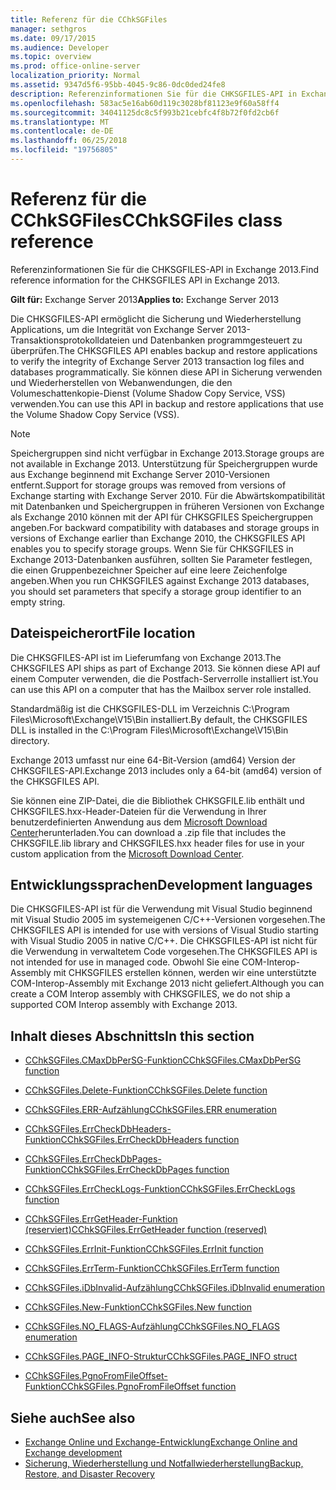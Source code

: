 ```yaml
---
title: Referenz für die CChkSGFiles
manager: sethgros
ms.date: 09/17/2015
ms.audience: Developer
ms.topic: overview
ms.prod: office-online-server
localization_priority: Normal
ms.assetid: 9347d5f6-95bb-4045-9c86-0dc0ded24fe8
description: Referenzinformationen Sie für die CHKSGFILES-API in Exchange 2013.
ms.openlocfilehash: 583ac5e16ab60d119c3028bf81123e9f60a58ff4
ms.sourcegitcommit: 34041125dc8c5f993b21cebfc4f8b72f0fd2cb6f
ms.translationtype: MT
ms.contentlocale: de-DE
ms.lasthandoff: 06/25/2018
ms.locfileid: "19756805"
---
```

# <a name="cchksgfiles-class-reference"></a><span data-ttu-id="4fc47-103">Referenz für die CChkSGFiles</span><span class="sxs-lookup"><span data-stu-id="4fc47-103">CChkSGFiles class reference</span></span>

<span data-ttu-id="4fc47-104">Referenzinformationen Sie für die CHKSGFILES-API in Exchange 2013.</span><span class="sxs-lookup"><span data-stu-id="4fc47-104">Find reference information for the CHKSGFILES API in Exchange 2013.</span></span>
  
<span data-ttu-id="4fc47-105">**Gilt für:** Exchange Server 2013</span><span class="sxs-lookup"><span data-stu-id="4fc47-105">**Applies to:** Exchange Server 2013</span></span> 
  
<span data-ttu-id="4fc47-106">Die CHKSGFILES-API ermöglicht die Sicherung und Wiederherstellung Applications, um die Integrität von Exchange Server 2013-Transaktionsprotokolldateien und Datenbanken programmgesteuert zu überprüfen.</span><span class="sxs-lookup"><span data-stu-id="4fc47-106">The CHKSGFILES API enables backup and restore applications to verify the integrity of Exchange Server 2013 transaction log files and databases programmatically.</span></span> <span data-ttu-id="4fc47-107">Sie können diese API in Sicherung verwenden und Wiederherstellen von Webanwendungen, die den Volumeschattenkopie-Dienst (Volume Shadow Copy Service, VSS) verwenden.</span><span class="sxs-lookup"><span data-stu-id="4fc47-107">You can use this API in backup and restore applications that use the Volume Shadow Copy Service (VSS).</span></span>
  
> [!NOTE]
> <span data-ttu-id="4fc47-108">Speichergruppen sind nicht verfügbar in Exchange 2013.</span><span class="sxs-lookup"><span data-stu-id="4fc47-108">Storage groups are not available in Exchange 2013.</span></span> <span data-ttu-id="4fc47-109">Unterstützung für Speichergruppen wurde aus Exchange beginnend mit Exchange Server 2010-Versionen entfernt.</span><span class="sxs-lookup"><span data-stu-id="4fc47-109">Support for storage groups was removed from versions of Exchange starting with Exchange Server 2010.</span></span> <span data-ttu-id="4fc47-110">Für die Abwärtskompatibilität mit Datenbanken und Speichergruppen in früheren Versionen von Exchange als Exchange 2010 können mit der API für CHKSGFILES Speichergruppen angeben.</span><span class="sxs-lookup"><span data-stu-id="4fc47-110">For backward compatibility with databases and storage groups in versions of Exchange earlier than Exchange 2010, the CHKSGFILES API enables you to specify storage groups.</span></span> <span data-ttu-id="4fc47-111">Wenn Sie für CHKSGFILES in Exchange 2013-Datenbanken ausführen, sollten Sie Parameter festlegen, die einen Gruppenbezeichner Speicher auf eine leere Zeichenfolge angeben.</span><span class="sxs-lookup"><span data-stu-id="4fc47-111">When you run CHKSGFILES against Exchange 2013 databases, you should set parameters that specify a storage group identifier to an empty string.</span></span> 
  
## <a name="file-location"></a><span data-ttu-id="4fc47-112">Dateispeicherort</span><span class="sxs-lookup"><span data-stu-id="4fc47-112">File location</span></span>
<span data-ttu-id="4fc47-113"><a name="bk_fileslocation"> </a></span><span class="sxs-lookup"><span data-stu-id="4fc47-113"></span></span>

<span data-ttu-id="4fc47-114">Die CHKSGFILES-API ist im Lieferumfang von Exchange 2013.</span><span class="sxs-lookup"><span data-stu-id="4fc47-114">The CHKSGFILES API ships as part of Exchange 2013.</span></span> <span data-ttu-id="4fc47-115">Sie können diese API auf einem Computer verwenden, die die Postfach-Serverrolle installiert ist.</span><span class="sxs-lookup"><span data-stu-id="4fc47-115">You can use this API on a computer that has the Mailbox server role installed.</span></span> 
  
<span data-ttu-id="4fc47-116">Standardmäßig ist die CHKSGFILES-DLL im Verzeichnis C:\Program Files\Microsoft\Exchange\V15\Bin installiert.</span><span class="sxs-lookup"><span data-stu-id="4fc47-116">By default, the CHKSGFILES DLL is installed in the C:\Program Files\Microsoft\Exchange\V15\Bin directory.</span></span>
  
<span data-ttu-id="4fc47-117">Exchange 2013 umfasst nur eine 64-Bit-Version (amd64) Version der CHKSGFILES-API.</span><span class="sxs-lookup"><span data-stu-id="4fc47-117">Exchange 2013 includes only a 64-bit (amd64) version of the CHKSGFILES API.</span></span> 
  
<span data-ttu-id="4fc47-118">Sie können eine ZIP-Datei, die die Bibliothek CHKSGFILE.lib enthält und CHKSGFILES.hxx-Header-Dateien für die Verwendung in Ihrer benutzerdefinierten Anwendung aus dem [Microsoft Download Center](http://www.microsoft.com/en-us/download/details.aspx?id=36802)herunterladen.</span><span class="sxs-lookup"><span data-stu-id="4fc47-118">You can download a .zip file that includes the CHKSGFILE.lib library and CHKSGFILES.hxx header files for use in your custom application from the [Microsoft Download Center](http://www.microsoft.com/en-us/download/details.aspx?id=36802).</span></span>
  
## <a name="development-languages"></a><span data-ttu-id="4fc47-119">Entwicklungssprachen</span><span class="sxs-lookup"><span data-stu-id="4fc47-119">Development languages</span></span>
<span data-ttu-id="4fc47-120"><a name="bk_developmentlanguages"> </a></span><span class="sxs-lookup"><span data-stu-id="4fc47-120"></span></span>

<span data-ttu-id="4fc47-121">Die CHKSGFILES-API ist für die Verwendung mit Visual Studio beginnend mit Visual Studio 2005 im systemeigenen C/C++-Versionen vorgesehen.</span><span class="sxs-lookup"><span data-stu-id="4fc47-121">The CHKSGFILES API is intended for use with versions of Visual Studio starting with Visual Studio 2005 in native C/C++.</span></span> <span data-ttu-id="4fc47-122">Die CHKSGFILES-API ist nicht für die Verwendung in verwaltetem Code vorgesehen.</span><span class="sxs-lookup"><span data-stu-id="4fc47-122">The CHKSGFILES API is not intended for use in managed code.</span></span> <span data-ttu-id="4fc47-123">Obwohl Sie eine COM-Interop-Assembly mit CHKSGFILES erstellen können, werden wir eine unterstützte COM-Interop-Assembly mit Exchange 2013 nicht geliefert.</span><span class="sxs-lookup"><span data-stu-id="4fc47-123">Although you can create a COM Interop assembly with CHKSGFILES, we do not ship a supported COM Interop assembly with Exchange 2013.</span></span>
  
## <a name="in-this-section"></a><span data-ttu-id="4fc47-124">Inhalt dieses Abschnitts</span><span class="sxs-lookup"><span data-stu-id="4fc47-124">In this section</span></span>
<span data-ttu-id="4fc47-125"><a name="bk_inthissection"> </a></span><span class="sxs-lookup"><span data-stu-id="4fc47-125"></span></span>

- [<span data-ttu-id="4fc47-126">CChkSGFiles.CMaxDbPerSG-Funktion</span><span class="sxs-lookup"><span data-stu-id="4fc47-126">CChkSGFiles.CMaxDbPerSG function</span></span>](cchksgfiles-cmaxdbpersg-function.md)
    
- [<span data-ttu-id="4fc47-127">CChkSGFiles.Delete-Funktion</span><span class="sxs-lookup"><span data-stu-id="4fc47-127">CChkSGFiles.Delete function</span></span>](cchksgfiles-delete-function.md)
    
- [<span data-ttu-id="4fc47-128">CChkSGFiles.ERR-Aufzählung</span><span class="sxs-lookup"><span data-stu-id="4fc47-128">CChkSGFiles.ERR enumeration</span></span>](cchksgfiles-err-enumeration.md)
    
- [<span data-ttu-id="4fc47-129">CChkSGFiles.ErrCheckDbHeaders-Funktion</span><span class="sxs-lookup"><span data-stu-id="4fc47-129">CChkSGFiles.ErrCheckDbHeaders function</span></span>](cchksgfiles-errcheckdbheaders-function.md)
    
- [<span data-ttu-id="4fc47-130">CChkSGFiles.ErrCheckDbPages-Funktion</span><span class="sxs-lookup"><span data-stu-id="4fc47-130">CChkSGFiles.ErrCheckDbPages function</span></span>](cchksgfiles-errcheckdbpages-function.md)
    
- [<span data-ttu-id="4fc47-131">CChkSGFiles.ErrCheckLogs-Funktion</span><span class="sxs-lookup"><span data-stu-id="4fc47-131">CChkSGFiles.ErrCheckLogs function</span></span>](cchksgfiles-errchecklogs-function.md)
    
- [<span data-ttu-id="4fc47-132">CChkSGFiles.ErrGetHeader-Funktion (reserviert)</span><span class="sxs-lookup"><span data-stu-id="4fc47-132">CChkSGFiles.ErrGetHeader function (reserved)</span></span>](cchksgfiles-errgetheader-function-reserved.md)
    
- [<span data-ttu-id="4fc47-133">CChkSGFiles.ErrInit-Funktion</span><span class="sxs-lookup"><span data-stu-id="4fc47-133">CChkSGFiles.ErrInit function</span></span>](cchksgfiles-errinit-function.md)
    
- [<span data-ttu-id="4fc47-134">CChkSGFiles.ErrTerm-Funktion</span><span class="sxs-lookup"><span data-stu-id="4fc47-134">CChkSGFiles.ErrTerm function</span></span>](cchksgfiles-errterm-function.md)
    
- [<span data-ttu-id="4fc47-135">CChkSGFiles.iDbInvalid-Aufzählung</span><span class="sxs-lookup"><span data-stu-id="4fc47-135">CChkSGFiles.iDbInvalid enumeration</span></span>](cchksgfiles-idbinvalid-enumeration.md)
    
- [<span data-ttu-id="4fc47-136">CChkSGFiles.New-Funktion</span><span class="sxs-lookup"><span data-stu-id="4fc47-136">CChkSGFiles.New function</span></span>](cchksgfiles-new-function.md)
    
- [<span data-ttu-id="4fc47-137">CChkSGFiles.NO_FLAGS-Aufzählung</span><span class="sxs-lookup"><span data-stu-id="4fc47-137">CChkSGFiles.NO_FLAGS enumeration</span></span>](cchksgfiles-no_flags-enumeration.md)
    
- [<span data-ttu-id="4fc47-138">CChkSGFiles.PAGE_INFO-Struktur</span><span class="sxs-lookup"><span data-stu-id="4fc47-138">CChkSGFiles.PAGE_INFO struct</span></span>](cchksgfiles-page_info-struct.md)
    
- [<span data-ttu-id="4fc47-139">CChkSGFiles.PgnoFromFileOffset-Funktion</span><span class="sxs-lookup"><span data-stu-id="4fc47-139">CChkSGFiles.PgnoFromFileOffset function</span></span>](cchksgfiles-pgnofromfileoffset-function.md)
    
## <a name="see-also"></a><span data-ttu-id="4fc47-140">Siehe auch</span><span class="sxs-lookup"><span data-stu-id="4fc47-140">See also</span></span>

- [<span data-ttu-id="4fc47-141">Exchange Online und Exchange-Entwicklung</span><span class="sxs-lookup"><span data-stu-id="4fc47-141">Exchange Online and Exchange development</span></span>](../exchange-server-development.md)
- [<span data-ttu-id="4fc47-142">Sicherung, Wiederherstellung und Notfallwiederherstellung</span><span class="sxs-lookup"><span data-stu-id="4fc47-142">Backup, Restore, and Disaster Recovery</span></span>](http://technet.microsoft.com/en-us/library/dd876874)
    

